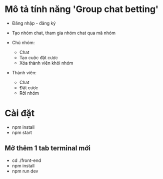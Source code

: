 # Mô tả tính năng 'Group chat betting'
- Đăng nhập - đăng ký
- Tạo nhóm chat, tham gia nhóm chat qua mã nhóm

- Chủ nhóm:
    - Chat
    - Tạo cuộc đặt cược 
    - Xóa thành viên khỏi nhóm

- Thành viên:
    - Chat
    - Đặt cược
    - Rời nhóm
 
# Cài đặt
 - npm install
 - npm start
## Mở thêm 1 tab terminal mới
 - cd ./front-end
 - npm install
 - npm run dev
